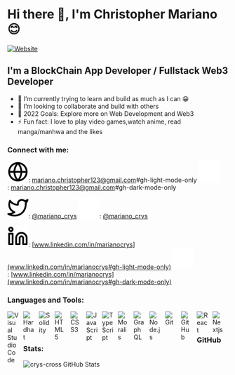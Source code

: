 # Hi there 👋, I'm Christopher Mariano 😊

[![Website](https://img.shields.io/badge/website-PORTFOLIO-blue)](odd-bread-0406.on.fleek.co)

## I'm a BlockChain App Developer / Fullstack Web3 Developer

- 🌱 I’m currently trying to learn and build as much as I can 😁
- 👯 I’m looking to collaborate and build with others
- 🥅 2022 Goals: Explore more on Web Development and Web3
- ⚡ Fun fact: I love to play video games,watch anime,
  read manga/manhwa and the likes

### Connect with me:

![website](./img/globe-light.svg#gh-light-mode-only):&nbsp;mariano.christopher123@gmail.com#gh-light-mode-only
![website](./img/globe-dark.svg#gh-dark-mode-only):&nbsp;mariano.christopher123@gmail.com#gh-dark-mode-only

![website](./img/twitter-light.svg#gh-light-mode-only):&nbsp;[@mariano_crys](https://twitter.com/mariano_crys#gh-light-mode-only)
![website](./img/twitter-dark.svg#gh-dark-mode-only):&nbsp;[@mariano_crys](https://twitter.com/mariano_crys#gh-dark-mode-only)

![website](./img/linkedin-light.svg#gh-light-mode-only):&nbsp;[www.linkedin.com/in/marianocrys](www.linkedin.com/in/marianocrys#gh-light-mode-only)
![website](./img/linkedin-dark.svg#gh-dark-mode-only):&nbsp;[www.linkedin.com/in/marianocrys](www.linkedin.com/in/marianocrys#gh-dark-mode-only)

### Languages and Tools:

<img align="left" alt="Visual Studio Code" width="26px" src="https://cdn.jsdelivr.net/gh/devicons/devicon/icons/vscode/vscode-original.svg" style="padding-right:10px;" />
<img align="left" alt="Hardhat" width="26px" src="https://seeklogo.com/images/H/hardhat-logo-888739EBB4-seeklogo.com.png" style="padding-right:10px;" />
<img align="left" alt="Solidity" width="26px" src="https://cdn.jsdelivr.net/gh/devicons/devicon/icons/solidity/solidity-original.svg" style="padding-right:10px;" />
<img align="left" alt="HTML5" width="26px" src="https://cdn.jsdelivr.net/gh/devicons/devicon/icons/html5/html5-original.svg" style="padding-right:10px;" />
<img align="left" alt="CSS3" width="26px" src="https://cdn.jsdelivr.net/gh/devicons/devicon/icons/css3/css3-original.svg" style="padding-right:10px;" />
<img align="left" alt="JavaScript" width="26px" src="https://cdn.jsdelivr.net/gh/devicons/devicon/icons/javascript/javascript-original.svg" style="padding-right:10px;" />
<img align="left" alt="TypeScript" width="26px" src="https://cdn.jsdelivr.net/gh/devicons/devicon/icons/typescript/typescript-original.svg" style="padding-right:10px;" />
<img align="left" alt="Moralis" width="26px" src="https://res.cloudinary.com/crunchbase-production/image/upload/c_lpad,f_auto,q_auto:eco,dpr_1/xi2ibotrclcxf9njqrfm" style="padding-right:10px;" />
<img align="left" alt="GraphQL" width="26px" src="https://cdn.jsdelivr.net/gh/devicons/devicon/icons/graphql/graphql-plain.svg" style="padding-right:10px;" />
<img align="left" alt="Node.js" width="26px" src="https://cdn.jsdelivr.net/gh/devicons/devicon/icons/nodejs/nodejs-original.svg" style="padding-right:10px;" />
<img align="left" alt="Git" width="26px" src="https://cdn.jsdelivr.net/gh/devicons/devicon/icons/git/git-original.svg" style="padding-right:10px;" />
<img align="left" alt="GitHub" width="26px" src="https://user-images.githubusercontent.com/3369400/139447912-e0f43f33-6d9f-45f8-be46-2df5bbc91289.png" style="padding-right:10px;" />
<img align="left" alt="React" width="26px" src="https://cdn.jsdelivr.net/gh/devicons/devicon/icons/react/react-original.svg" style="padding-right:10px;" />
<img align="left" alt="Nextjs" width="26px" src="https://cdn.jsdelivr.net/gh/devicons/devicon/icons/nextjs/nextjs-original.svg" style="padding-right:10px;" />

<br />

---

### GitHub Stats:

  <img align="left" alt="crys-cross GitHub Stats" src="https://github-readme-stats.vercel.app/api?username=crys-cross&show_icons=true&hide_border=false&title_color=ff652f&icon_color=FFE400&bg_color=09131B&text_color=ffffff&border_color=0c1a25" />

<!--
[website]: https://
[course]: http://
[twitter]: https://twitter.com/
[youtube]: https://youtube.com/
[instagram]: https://instagram.com/
[linkedin]: https://linkedin.com/in/ -->
